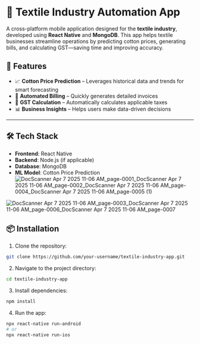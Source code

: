 
# 🧵 Textile Industry Automation App

A cross-platform mobile application designed for the **textile industry**, developed using **React Native** and **MongoDB**. This app helps textile businesses streamline operations by predicting cotton prices, generating bills, and calculating GST—saving time and improving accuracy.

## 🚀 Features

* 📈 **Cotton Price Prediction** – Leverages historical data and trends for smart forecasting
* 🧾 **Automated Billing** – Quickly generates detailed invoices
* 🧮 **GST Calculation** – Automatically calculates applicable taxes
* 📊 **Business Insights** – Helps users make data-driven decisions

---

## 🛠️ Tech Stack

* **Frontend**: React Native
* **Backend**: Node.js (if applicable)
* **Database**: MongoDB
* **ML Model**: Cotton Price Prediction
![DocScanner Apr 7 2025 11-06 AM_page-0001_DocScanner Apr 7 2025 11-06 AM_page-0002_DocScanner Apr 7 2025 11-06 AM_page-0004_DocScanner Apr 7 2025 11-06 AM_page-0005 (1)](https://github.com/user-attachments/assets/f60d3954-ce9c-4268-8680-c98461d0a4ec)


![DocScanner Apr 7 2025 11-06 AM_page-0003_DocScanner Apr 7 2025 11-06 AM_page-0006_DocScanner Apr 7 2025 11-06 AM_page-0007](https://github.com/user-attachments/assets/ace968e7-3364-41a5-b480-0106443f14a6)



## 📦 Installation

1. Clone the repository:

```bash
git clone https://github.com/your-username/textile-industry-app.git
```

2. Navigate to the project directory:

```bash
cd textile-industry-app
```

3. Install dependencies:

```bash
npm install
```

4. Run the app:

```bash
npx react-native run-android
# or
npx react-native run-ios
